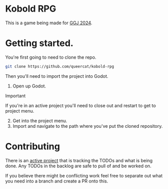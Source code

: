 # Kobold RPG
This is a game being made for [GGJ 2024](https://globalgamejam.org/).

# Getting started.
You're first going to need to clone the repo.

```sh
git clone https://github.com/queercat/kobold-rpg
```

Then you'll need to import the project into Godot.

1. Open up Godot. 
> [!IMPORTANT]  
> If you're in an active project you'll need to close out and restart to get to project menu.
2. Get into the project menu.
3. Import and navigate to the path where you've put the cloned repository.

# Contributing
There is an [active project](https://github.com/users/queercat/projects/3) that is tracking the TODOs and what is being done. 
Any TODOs in the backlog are safe to pull of and be worked on.

If you believe there might be conflicting work feel free to separate out what you need into a branch and create a PR onto this.
